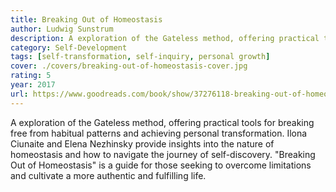 ```yaml
---
title: Breaking Out of Homeostasis
author: Ludwig Sunstrum
description: A exploration of the Gateless method, offering practical tools for breaking free from habitual patterns and achieving personal transformation.
category: Self-Development
tags: [self-transformation, self-inquiry, personal growth]
cover: ./covers/breaking-out-of-homeostasis-cover.jpg
rating: 5
year: 2017
url: https://www.goodreads.com/book/show/37276118-breaking-out-of-homeostasis?ac=1&from_search=true&qid=XFc4uFiung&rank=1
---
```


A exploration of the Gateless method, offering practical tools for breaking free from habitual patterns and achieving personal transformation. Ilona Ciunaite and Elena Nezhinsky provide insights into the nature of homeostasis and how to navigate the journey of self-discovery. "Breaking Out of Homeostasis" is a guide for those seeking to overcome limitations and cultivate a more authentic and fulfilling life.

